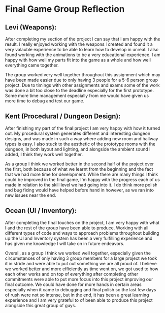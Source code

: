 # Final Game Group Reflection 

## Levi (Weapons):

After completing my section of the project I can say that I am happy with the result. I really enjoyed working with the weapons I created and found it a very valauble experience to be able to learn how to develop in unreal. I also found working with the animations to be a very educational experience. I am happy with how well my parts fit into the game as a whole and how well everything came together.

The group worked very well together throughout this assignment which may have been made easier due to only having 3 people for a 5-6 person group project. Due to timings with other assignments and exams some of the work was done a bit too close to the deadline especially for the first prototype. Some more time management especially from me would have given us more time to debug and test our game.

## Kent (Procedural / Dungeon Design):

After finishing my part of the final project I am very happy with how it turned out. My procedural system generates different and interesting dungeon designs, and was made in such a way where adding new room and hallway types is easy. I also stuck to the aesthetic of the prototype rooms with the dungeon, in both layout and lighting, and alongside the ambient sound I added, I think they work well together. 

As a group I think we worked better in the second half of the project over the first, both because of what we learnt from the beginning and the fact that we had more time for development. While there are many things I think could be improved in the final game, I'm happy with the progress each of us made in relation to the skill level we had going into it. I do think more polish and bug fixing would have helped before hand in however, as we ran into new issues near the end. 

## Ocean (UI / Inventory):

After completing the final touches on the project, I am very happy with what I and the rest of the group have been able to produce. Working with all different types of code and ways to approach problems throughout building up the UI and Inventory system has been a very fulfilling experience and has given me knowledge I will take on in future endeavors. 

Overall, as a group I think we worked well together, especially given the circumstances of only having 3 group members for a large project we took it in stride and were able to put out something we are all proud of. I believe we worked better and more efficiently as time went on, we got used to how each other works and on top of everything after completing other commitments were able to put more focus into this project improving our final outcome. We could have done for more hands in certain areas especially when it came to debugging and final polish so the last few days of rush were not so intense, but in the end, it has been a great learning experience and I am very grateful to of been able to produce this project alongside this great group of guys. 






